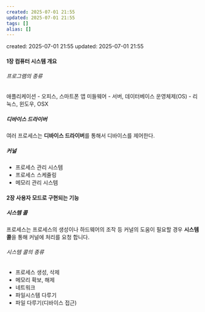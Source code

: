 ```yaml
---
created: 2025-07-01 21:55
updated: 2025-07-01 21:55
tags: []
alias: []
---
```


created: 2025-07-01 21:55
updated: 2025-07-01 21:55

#### 1장 컴퓨터 시스템 개요

###### 프로그램의 종류
애플리케이션 - 오피스, 스마트폰 앱
미들웨어 - 서버, 데이터베이스
운영체제(OS) - 리눅스, 윈도우, OSX

##### 디바이스 드라이버
여러 프로세스는 **디바이스 드라이버**를 통해서 디바이스를 제어한다.

##### 커널
- 프로세스 관리 시스템
- 프로세스 스케쥴링
- 메모리 관리 시스템


#### 2장 사용자 모드로 구현되는 기능

##### 시스템 콜
프로세스는 프로세스의 생성이나 하드웨어의 조작 등 커널의 도움이 필요할 경우 **시스템 콜**을 통해 커널에 처리를 요청 합니다.

###### 시스템 콜의 종류
- 프로세스 생성, 삭제
- 메모리 확보, 해제
- 네트워크
- 파일시스템 다루기
- 파일 다루기(디바이스 접근)





